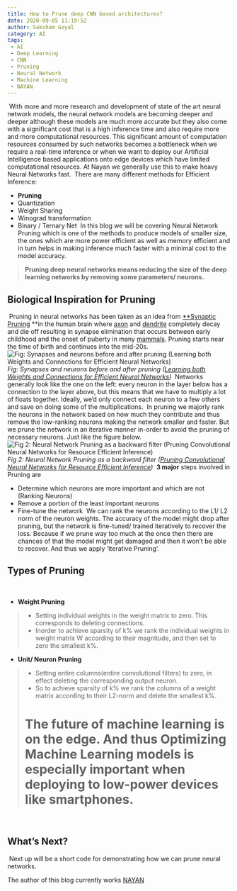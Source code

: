 ```yaml
---
title: How to Prune deep CNN based architectures? 
date: 2020-09-05 11:19:52
author: Saksham Goyal
category: AI
tags:
 - AI
 - Deep Learning
 - CNN
 - Pruning
 - Neural Network
 - Machine Learning
 - NAYAN
---
```


​
With more and more research and development of state of the art neural network models, the neural network models are becoming deeper and deeper although these models are much more accurate but they also come with a significant cost that is a high inference time and also require more and more computational resources. This significant amount of computation resources consumed by such networks becomes a bottleneck when we require a real-time inference or when we want to deploy our Artificial Intelligence based applications onto edge devices which have limited computational resources. At Nayan we generally use this to make heavy Neural Networks fast.
​
There are many different methods for Efficient Inference:
​
* **Pruning**
​
* Quantization
​
* Weight Sharing
​
* Winograd transformation
​
* Binary / Ternary Net
​
In this blog we will be covering Neural Network Pruning which is one of the methods to produce models of smaller size, the ones which are more power efficient as well as memory efficient and in turn helps in making inference much faster with a minimal cost to the model accuracy.
> **Pruning deep neural networks means reducing the size of the deep learning networks by removing some parameters/ neurons.**
​
## Biological Inspiration for Pruning
​
Pruning in neural networks has been taken as an idea from [**Synaptic Pruning](https://en.wikipedia.org/wiki/Synaptic_pruning) **in the human brain where [axon](https://en.wikipedia.org/wiki/Axon) and [dendrite](https://en.wikipedia.org/wiki/Dendrite) completely decay and die off resulting in synapse elimination that occurs between early childhood and the onset of puberty in many [mammals](https://en.wikipedia.org/wiki/Mammal). Pruning starts near the time of birth and continues into the mid-20s.
​
![Fig: Synapses and neurons before and after pruning ([Learning both Weights and Connections for Efficient Neural Networks](https://arxiv.org/abs/1506.02626))](https://cdn-images-1.medium.com/max/2000/1*vtyUeef84qEk-OTWc-zoVA.png)*Fig: Synapses and neurons before and after pruning ([Learning both Weights and Connections for Efficient Neural Networks](https://arxiv.org/abs/1506.02626))*
​
Networks generally look like the one on the left: every neuron in the layer below has a connection to the layer above, but this means that we have to multiply a lot of floats together. Ideally, we’d only connect each neuron to a few others and save on doing some of the multiplications.
​
In pruning we majorly rank the neurons in the network based on how much they contribute and thus remove the low-ranking neurons making the network smaller and faster. But we prune the network in an iterative manner in-order to avoid the pruning of necessary neurons. Just like the figure below.
​
![Fig 2: Neural Network Pruning as a backward filter ([Pruning Convolutional Neural Networks for Resource Efficient Inference](https://arxiv.org/abs/1611.06440))](https://cdn-images-1.medium.com/max/2000/0*7r1YI5al1H30dHD7)*Fig 2: Neural Network Pruning as a backward filter ([Pruning Convolutional Neural Networks for Resource Efficient Inference](https://arxiv.org/abs/1611.06440))*
​
**3 major** steps involved in Pruning are
​
* Determine which neurons are more important and which are not (Ranking Neurons)
​
* Remove a portion of the least important neurons
​
* Fine-tune the network
​
We can rank the neurons according to the L1/ L2 norm of the neuron weights. The accuracy of the model might drop after pruning, but the network is fine-tuned/ trained iteratively to recover the loss. Because if we prune way too much at the once then there are chances of that the model might get damaged and then it won’t be able to recover. And thus we apply ‘Iterative Pruning’.
​
## Types of Pruning
​
* **Weight Pruning**
> - Setting individual weights in the weight matrix to zero. This corresponds to deleting connections.
> - Inorder to achieve sparsity of k% we rank the individual weights in weight matrix W according to their magnitude, and then set to zero the smallest k%.
​
* **Unit/ Neuron Pruning**
> - Setting entire columns(entire convolutional filters) to zero, in effect deleting the corresponding output neuron.
> - So to achieve sparsity of k% we rank the columns of a weight matrix according to their L2-norm and delete the smallest k%.
> # The future of machine learning is on the edge. And thus Optimizing Machine Learning models is especially important when deploying to low-power devices like smartphones.
​
## What’s Next?
​
Next up will be a short code for demonstrating how we can prune neural networks.


The author of this blog currently works [NAYAN](https://nayan.co)
